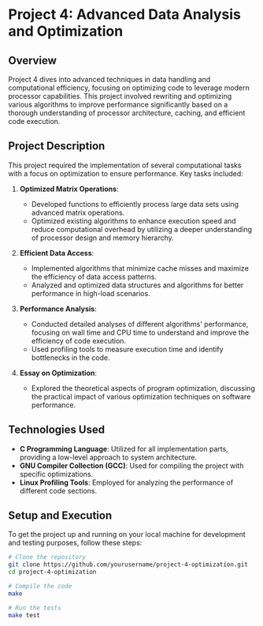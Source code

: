 # Project 4: Advanced Data Analysis and Optimization

## Overview

Project 4 dives into advanced techniques in data handling and computational efficiency, focusing on optimizing code to leverage modern processor capabilities. This project involved rewriting and optimizing various algorithms to improve performance significantly based on a thorough understanding of processor architecture, caching, and efficient code execution.

## Project Description

This project required the implementation of several computational tasks with a focus on optimization to ensure performance. Key tasks included:

1. **Optimized Matrix Operations**:
   - Developed functions to efficiently process large data sets using advanced matrix operations.
   - Optimized existing algorithms to enhance execution speed and reduce computational overhead by utilizing a deeper understanding of processor design and memory hierarchy.

2. **Efficient Data Access**:
   - Implemented algorithms that minimize cache misses and maximize the efficiency of data access patterns.
   - Analyzed and optimized data structures and algorithms for better performance in high-load scenarios.

3. **Performance Analysis**:
   - Conducted detailed analyses of different algorithms' performance, focusing on wall time and CPU time to understand and improve the efficiency of code execution.
   - Used profiling tools to measure execution time and identify bottlenecks in the code.

4. **Essay on Optimization**:
   - Explored the theoretical aspects of program optimization, discussing the practical impact of various optimization techniques on software performance.

## Technologies Used

- **C Programming Language**: Utilized for all implementation parts, providing a low-level approach to system architecture.
- **GNU Compiler Collection (GCC)**: Used for compiling the project with specific optimizations.
- **Linux Profiling Tools**: Employed for analyzing the performance of different code sections.

## Setup and Execution

To get the project up and running on your local machine for development and testing purposes, follow these steps:

```bash
# Clone the repository
git clone https://github.com/yourusername/project-4-optimization.git
cd project-4-optimization

# Compile the code
make

# Run the tests
make test
